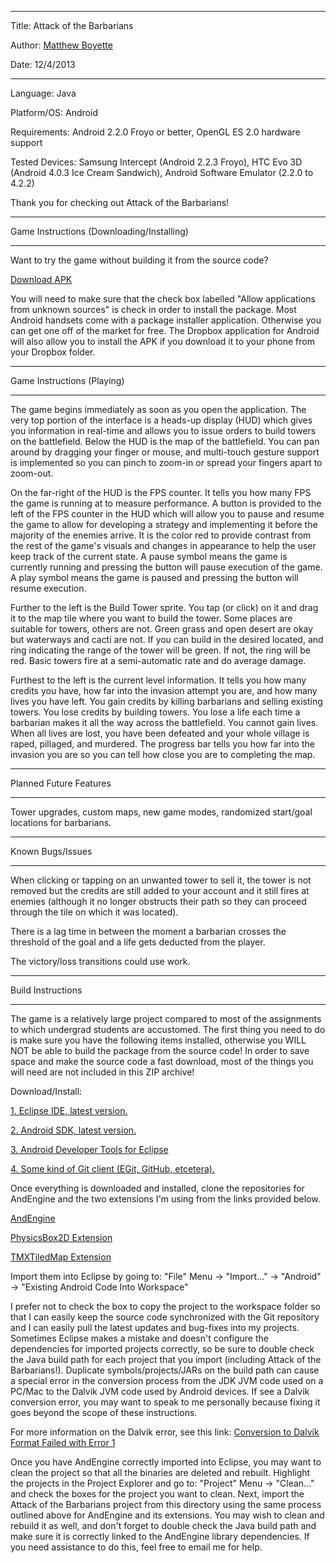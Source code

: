 *******************************************
Title:  Attack of the Barbarians

Author: [Matthew Boyette](mailto:Dyndrilliac@gmail.com)

Date:   12/4/2013
*******************************************

Language: Java

Platform/OS: Android

Requirements: Android 2.2.0 Froyo or better, OpenGL ES 2.0 hardware support

Tested Devices: Samsung Intercept (Android 2.2.3 Froyo), HTC Evo 3D (Android 4.0.3 Ice Cream Sandwich), Android Software Emulator (2.2.0 to 4.2.2)

Thank you for checking out Attack of the Barbarians!

*******************************************
Game Instructions (Downloading/Installing)
*******************************************

Want to try the game without building it from the source code?

[Download APK](https://dl.dropboxusercontent.com/u/26912774/AotB.apk)

You will need to make sure that the check box labelled "Allow applications from unknown sources" is check in order to install the package. Most Android handsets come with a package installer application. Otherwise you can get one off of the market for free. The Dropbox application for Android will also allow you to install the APK if you download it to your phone from your Dropbox folder. 

*******************************************
Game Instructions (Playing)
*******************************************

The game begins immediately as soon as you open the application. The very top portion of the interface is a heads-up display (HUD) which gives you information in real-time and allows you to issue orders to build towers on the battlefield. Below the HUD is the map of the battlefield. You can pan around by dragging your finger or mouse, and multi-touch gesture support is implemented so you can pinch to zoom-in or spread your fingers apart to zoom-out.

On the far-right of the HUD is the FPS counter. It tells you how many FPS the game is running at to measure performance. A button is provided to the left of the FPS counter in the HUD which will allow you to pause and resume the game to allow for developing a strategy and implementing it before the majority of the enemies arrive. It is the color red to provide contrast from the rest of the game's visuals and changes in appearance to help the user keep track of the current state. A pause symbol means the game is currently running and pressing the button will pause execution of the game. A play symbol means the game is paused and pressing the button will resume execution.

Further to the left is the Build Tower sprite. You tap (or click) on it and drag it to the map tile where you want to build the tower. Some places are suitable for towers, others are not. Green grass and open desert are okay but waterways and cacti are not. If you can build in the desired located, and ring indicating the range of the tower will be green. If not, the ring will be red. Basic towers fire at a semi-automatic rate and do average damage.

Furthest to the left is the current level information. It tells you how many credits you have, how far into the invasion attempt you are, and how many lives you have left. You gain credits by killing barbarians and selling existing towers. You lose credits by building towers. You lose a life each time a barbarian makes it all the way across the battlefield. You cannot gain lives. When all lives are lost, you have been defeated and your whole village is raped, pillaged, and murdered. The progress bar tells you how far into the invasion you are so you can tell how close you are to completing the map.

*******************************************
Planned Future Features
*******************************************

Tower upgrades, custom maps, new game modes, randomized start/goal locations for barbarians.

*******************************************
Known Bugs/Issues
*******************************************

When clicking or tapping on an unwanted tower to sell it, the tower is not removed but the credits are still added to your account and it still fires at enemies (although it no longer obstructs their path so they can proceed through the tile on which it was located).

There is a lag time in between the moment a barbarian crosses the threshold of the goal and a life gets deducted from the player.

The victory/loss transitions could use work.

*******************************************
Build Instructions
*******************************************

The game is a relatively large project compared to most of the assignments to which undergrad students are accustomed. The first thing you need to do is make sure you have the following items installed, otherwise you WILL NOT be able to build the package from the source code! In order to save space and make the source code a fast download, most of the things you will need are not included in this ZIP archive!

Download/Install:

[1. Eclipse IDE, latest version.](http://www.eclipse.org)

[2. Android SDK, latest version.](https://developer.android.com/sdk/index.html)

[3. Android Developer Tools for Eclipse](http://developer.android.com/tools/index.html)

[4. Some kind of Git client (EGit, GitHub, etcetera).](https://github.com/)

Once everything is downloaded and installed, clone the repositories for AndEngine and the two extensions I'm using from the links provided below.

[AndEngine](https://github.com/nicolasgramlich/AndEngine)

[PhysicsBox2D Extension](https://github.com/nicolasgramlich/AndEnginePhysicsBox2DExtension)

[TMXTiledMap Extension](https://github.com/nicolasgramlich/AndEngineTMXTiledMapExtension)

Import them into Eclipse by going to: "File" Menu -> "Import..." -> "Android" -> "Existing Android Code Into Workspace"

I prefer not to check the box to copy the project to the workspace folder so that I can easily keep the source code synchronized with the Git repository and I can easily pull the latest updates and bug-fixes into my projects. Sometimes Eclipse makes a mistake and doesn't configure the dependencies for imported projects correctly, so be sure to double check the Java build path for each project that you import (including Attack of the Barbarians!). Duplicate symbols/projects/JARs on the build path can cause a special error in the conversion process from the JDK JVM code used on a PC/Mac to the Dalvik JVM code used by Android devices. If see a Dalvik conversion error, you may want to speak to me personally because fixing it goes beyond the scope of these instructions.

For more information on the Dalvik error, see this link: [Conversion to Dalvik Format Failed with Error 1](http://stackoverflow.com/questions/2680827/conversion-to-dalvik-format-failed-with-error-1-on-external-jar)

Once you have AndEngine correctly imported into Eclipse, you may want to clean the project so that all the binaries are deleted and rebuilt. Highlight the projects in the Project Explorer and go to: "Project" Menu -> "Clean..." and check the boxes for the project you want to clean. Next, import the Attack of the Barbarians project from this directory using the same process outlined above for AndEngine and its extensions. You may wish to clean and rebuild it as well, and don't forget to double check the Java build path and make sure it is correctly linked to the AndEngine library dependencies. If you need assistance to do this, feel free to email me for help.